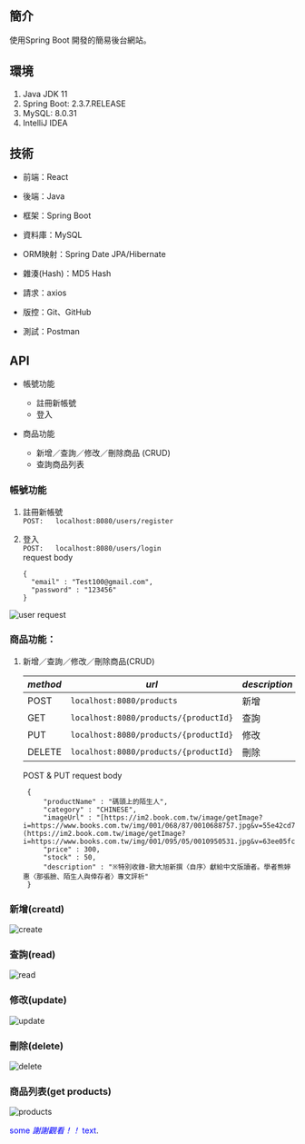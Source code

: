 ## 簡介

使用Spring Boot 開發的簡易後台網站。

## 環境

1. Java JDK 11
2. Spring Boot: 2.3.7.RELEASE
3. MySQL: 8.0.31
4. IntelliJ IDEA


## 技術

* 前端：React
* 後端：Java

* 框架：Spring Boot
* 資料庫：MySQL
* ORM映射：Spring Date JPA/Hibernate
* 雜湊(Hash)：MD5 Hash
* 請求：axios

* 版控：Git、GitHub
* 測試：Postman

## API

* 帳號功能
    - 註冊新帳號
    - 登入

* 商品功能
    - 新增／查詢／修改／刪除商品 (CRUD)
    - 查詢商品列表


### 帳號功能

1. 註冊新帳號<br>
   `POST:   localhost:8080/users/register`

2. 登入<br>
   `POST:   localhost:8080/users/login`<br>
   request body
    ```
    {
      "email" : "Test100@gmail.com",
      "password" : "123456"
    }
    ```
![user request](https://github.com/kerorogo23/springboot-jpa4/assets/86586247/ad77df5c-ce0c-4d59-8695-933d0272559e)


### 商品功能：
1. 新增／查詢／修改／刪除商品(CRUD)

   |*method*|*url*|*description*|
      |--|--|--|
   |POST|`localhost:8080/products`|新增|
   |GET|`localhost:8080/products/{productId}`|查詢|
   |PUT|`localhost:8080/products/{productId}`|修改|
   |DELETE|`localhost:8080/products/{productId}`|刪除|

   POST & PUT request body
     ```
      {
          "productName" : "碼頭上的陌生人",
          "category" : "CHINESE",
          "imageUrl" : "[https://im2.book.com.tw/image/getImage?i=https://www.books.com.tw/img/001/068/87/0010688757.jpg&v=55e42cd7k&w=280&h=280](https://im2.book.com.tw/image/getImage?i=https://www.books.com.tw/img/001/095/05/0010950531.jpg&v=63ee05fck&w=348&h=348)",
          "price" : 300,
          "stock" : 50,
          "description" : "※特別收錄-歐大旭新撰〈自序〉獻給中文版讀者。學者熊婷惠〈那張臉、陌生人與倖存者〉專文評析"
      }
      ```

 ### 新增(creatd)
 ![create](https://github.com/kerorogo23/springboot-jpa4/assets/86586247/4d17aef8-4187-4b7b-9da4-bdfc8e80948e)

 ### 查詢(read)
 ![read](https://github.com/kerorogo23/springboot-jpa4/assets/86586247/af41199a-bdfc-47ba-bbd8-1195ff57906f)

 ### 修改(update)
 ![update](https://github.com/kerorogo23/springboot-jpa4/assets/86586247/1314734a-0818-4bed-8462-6ab6946133be)

 ### 刪除(delete)
 ![delete](https://github.com/kerorogo23/springboot-jpa4/assets/86586247/44d3349f-1e66-4bbd-8e7f-bed7021ace90)

 ### 商品列表(get products)
 ![products](https://github.com/kerorogo23/springboot-jpa4/assets/86586247/21375b36-eff2-4eca-97b9-7ae808a11437)

 <span style="color:blue">some *謝謝觀看！！* text</span>.

